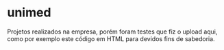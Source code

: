 # unimed

Projetos realizados na empresa, porém foram testes que fiz o upload aqui, como por exemplo este código em HTML para devidos fins de sabedoria.
